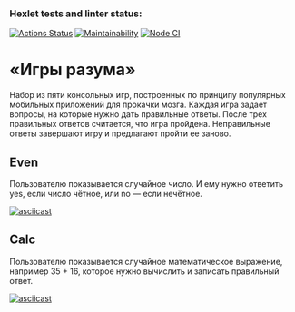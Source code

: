### Hexlet tests and linter status:
[![Actions Status](https://github.com/1NQ457/frontend-project-lvl1/workflows/hexlet-check/badge.svg)](https://github.com/1NQ457/frontend-project-lvl1/actions)
[![Maintainability](https://api.codeclimate.com/v1/badges/7fd9ba7b0230a201f295/maintainability)](https://codeclimate.com/github/1NQ457/frontend-project-lvl1/maintainability)
[![Node CI](https://github.com/1NQ457/frontend-project-lvl1/actions/workflows/nodeCI.yml/badge.svg)](https://github.com/1NQ457/frontend-project-lvl1/actions/workflows/nodeCI.yml)

# «Игры разума»

Набор из пяти консольных игр, построенных по принципу популярных мобильных приложений для прокачки мозга. Каждая игра задает вопросы, на которые нужно дать правильные ответы. После трех правильных ответов считается, что игра пройдена. Неправильные ответы завершают игру и предлагают пройти ее заново.

## Even

Пользователю показывается случайное число. И ему нужно ответить yes, если число чётное, или no — если нечётное.

[![asciicast](https://asciinema.org/a/zmJYCRoyJBrMyNEq778rMxUa9.svg)](https://asciinema.org/a/zmJYCRoyJBrMyNEq778rMxUa9)

## Calc

Пользователю показывается случайное математическое выражение, например 35 + 16, которое нужно вычислить и записать правильный ответ.

[![asciicast](https://asciinema.org/a/0dDrRrmIyLJOEwJEcQO6XoGBb.svg)](https://asciinema.org/a/0dDrRrmIyLJOEwJEcQO6XoGBb)
